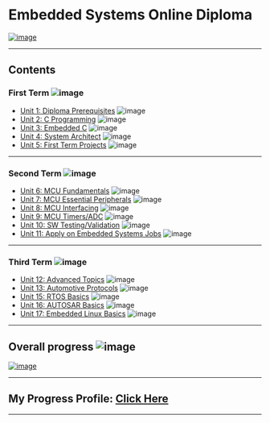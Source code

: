 # Embedded Systems Online Diploma

[![image](https://github.com/Mina-Karam/Master_Embedded_Systems/blob/master/Top%201.png)](https://www.learn-in-depth.com/online-diploma/minakaram.me%40gmail.com)

---

## Contents

### First Term ![image](https://progress-bar.dev/100/?title=Done)

- [Unit 1: Diploma Prerequisites](https://github.com/Mina-Karam/Master_Embedded_Systems) ![image](https://progress-bar.dev/100/?title=No_Assignments&color=bababa)
- [Unit 2: C Programming](Unit_2_C_Programming) ![image](https://progress-bar.dev/100/)
- [Unit 3: Embedded C](Unit_3_Embedded_C) ![image](https://progress-bar.dev/100/)
- [Unit 4: System Architect](Unit_4_System_Architecture) ![image](https://progress-bar.dev/100/)
- [Unit 5: First Term Projects](Unit_5_First_Term_Projects) ![image](https://progress-bar.dev/100/)

---

### Second Term ![image](https://progress-bar.dev/100/?title=Done)

- [Unit 6: MCU Fundamentals](Unit_6_MCU_Fundamentals) ![image](https://progress-bar.dev/100/)
- [Unit 7: MCU Essential Peripherals](Unit_7_MCU_Essential_Peripherals) ![image](https://progress-bar.dev/100/)
- [Unit 8: MCU Interfacing](Unit_8_MCU_Interfacing) ![image](https://progress-bar.dev/100/)
- [Unit 9: MCU Timers/ADC](Unit_9_MCU_Timer_%26_ADC) ![image](https://progress-bar.dev/100/)
- [Unit 10: SW Testing/Validation](Unit_10_SW_Testing_Validation) ![image](https://progress-bar.dev/100/)
- [Unit 11: Apply on Embedded Systems Jobs](https://github.com/Mina-Karam/Master_Embedded_Systems) ![image](https://progress-bar.dev/100/?title=Exams&color=bababa)

---

### Third Term ![image](https://progress-bar.dev/0/?title=Start_Soon&color=ff0000)

- [Unit 12: Advanced Topics](https://github.com/Mina-Karam/Master_Embedded_Systems) ![image](https://progress-bar.dev/0/)
- [Unit 13: Automotive Protocols](https://github.com/Mina-Karam/Master_Embedded_Systems) ![image](https://progress-bar.dev/0/)
- [Unit 15: RTOS Basics](https://github.com/Mina-Karam/Master_Embedded_Systems) ![image](https://progress-bar.dev/0/)
- [Unit 16: AUTOSAR Basics](https://github.com/Mina-Karam/Master_Embedded_Systems) ![image](https://progress-bar.dev/0/)
- [Unit 17: Embedded Linux Basics](https://github.com/Mina-Karam/Master_Embedded_Systems) ![image](https://progress-bar.dev/0/)

---

## Overall progress ![image](https://progress-bar.dev/2/?scale=3&title=Terms&suffix=&width=230&color=aa00ff)

[![image](https://github.com/Mina-Karam/Master_Embedded_Systems/blob/master/Certification.png)](https://www.learn-in-depth-store.com/certificate/minakaram.me%40gmail.com)

---

## My Progress Profile: [Click Here](https://www.learn-in-depth.com/online-diploma/minakaram.me%40gmail.com)

---
